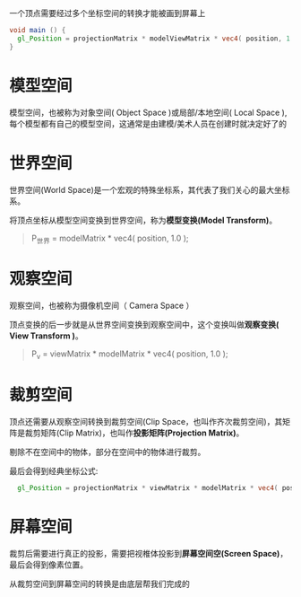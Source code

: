 一个顶点需要经过多个坐标空间的转换才能被画到屏幕上

```glsl
void main () {
  gl_Position = projectionMatrix * modelViewMatrix * vec4( position, 1.0 );
}
```

# 模型空间

模型空间，也被称为对象空间( Object Space )或局部/本地空间( Local Space ), 每个模型都有自己的模型空间，这通常是由建模/美术人员在创建时就决定好了的

# 世界空间

世界空间(World Space)是一个宏观的特殊坐标系，其代表了我们关心的最大坐标系。

将顶点坐标从模型空间变换到世界空间，称为**模型变换(Model Transform)**。

> P<sub>世界</sub> = modelMatrix \* vec4( position, 1.0 );

# 观察空间

观察空间，也被称为摄像机空间（ Camera Space ）

顶点变换的后一步就是从世界空间变换到观察空间中，这个变换叫做**观察变换( View Transform )**。

> P<sub>v</sub> = viewMatrix \* modelMatrix \* vec4( position, 1.0 );

# 裁剪空间

顶点还需要从观察空间转换到裁剪空间(Clip Space，也叫作齐次裁剪空间)，其矩阵是裁剪矩阵(Clip Matrix)，也叫作**投影矩阵(Projection Matrix)**。

剔除不在空间中的物体，部分在空间中的物体进行裁剪。

最后会得到经典坐标公式:

```glsl
  gl_Position = projectionMatrix * viewMatrix * modelMatrix * vec4( position, 1.0 );
```

# 屏幕空间

裁剪后需要进行真正的投影，需要把视椎体投影到**屏幕空间空(Screen Space)**，最后会得到像素位置。

从裁剪空间到屏幕空间的转换是由底层帮我们完成的
